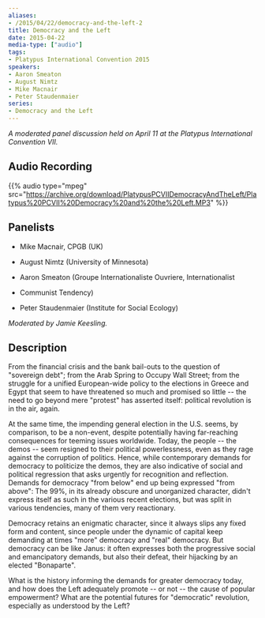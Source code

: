 ```yaml
---
aliases:
- /2015/04/22/democracy-and-the-left-2
title: Democracy and the Left
date: 2015-04-22
media-type: ["audio"]
tags:
- Platypus International Convention 2015
speakers:
- Aaron Smeaton
- August Nimtz
- Mike Macnair
- Peter Staudenmaier
series:
- Democracy and the Left
---
```


_A moderated panel discussion held on April 11 at the Platypus International Convention VII._

## Audio Recording

{{% audio type="mpeg" src="https://archive.org/download/PlatypusPCVIIDemocracyAndTheLeft/Platypus%20PCVII%20Democracy%20and%20the%20Left.MP3" %}}

## Panelists

- Mike Macnair, CPGB (UK)

- August Nimtz (University of Minnesota)

- Aaron Smeaton (Groupe Internationaliste Ouvriere, Internationalist
 - Communist Tendency)

- Peter Staudenmaier (Institute for Social Ecology)

_Moderated by Jamie Keesling._

## Description

From the financial crisis and the bank bail-outs to the question of "sovereign debt"; from the Arab Spring to Occupy Wall Street; from the struggle for a unified European-wide policy to the elections in Greece and Egypt that seem to have threatened so much and promised so little -- the need to go beyond mere "protest" has asserted itself: political revolution is in the air, again.

At the same time, the impending general election in the U.S. seems, by comparison, to be a non-event, despite potentially having far-reaching consequences for teeming issues worldwide. Today, the people -- the demos -- seem resigned to their political powerlessness, even as they rage against the corruption of politics. Hence, while contemporary demands for democracy to politicize the demos, they are also indicative of social and political regression that asks urgently for recognition and reflection. Demands for democracy "from below" end up being expressed "from above": The 99%, in its already obscure and unorganized character, didn't express itself as such in the various recent elections, but was split in various tendencies, many of them very reactionary.

Democracy retains an enigmatic character, since it always slips any fixed form and content, since people under the dynamic of capital keep demanding at times "more" democracy and "real" democracy. But democracy can be like Janus: it often expresses both the progressive social and emancipatory demands, but also their defeat, their hijacking by an elected "Bonaparte".

What is the history informing the demands for greater democracy today, and how does the Left adequately promote -- or not -- the cause of popular empowerment? What are the potential futures for "democratic" revolution, especially as understood by the Left?
